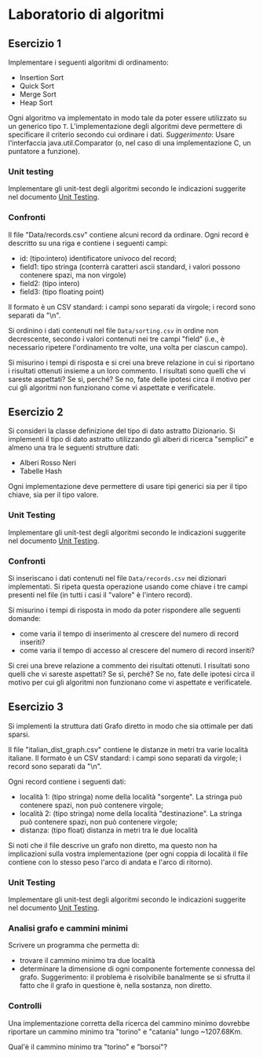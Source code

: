 # Laboratorio di algoritmi

## Esercizio 1

Implementare i seguenti algoritmi di ordinamento:

- Insertion Sort
- Quick Sort
- Merge Sort
- Heap Sort

Ogni algoritmo va implementato in modo tale da poter essere utilizzato su
un generico tipo ```T```. L'implementazione degli algoritmi deve permettere di
specificare il criterio secondo cui ordinare i dati. *Suggerimento*: Usare
l'interfaccia java.util.Comparator (o, nel caso di una implementazione C,
un puntatore a funzione).

### Unit testing

Implementare gli unit-test degli algoritmi secondo le indicazioni
suggerite nel documento [Unit Testing](http://fixme.com).

### Confronti

Il file "Data/records.csv" contiene alcuni record da ordinare. Ogni record è
descritto su una riga e contiene i seguenti campi:

- id: (tipo:intero) identificatore univoco del record;
- field1: tipo stringa (conterrà caratteri ascii standard, i valori possono contenere
  spazi, ma non virgole)
- field2: (tipo intero)
- field3: (tipo floating point)

Il formato è un CSV standard: i campi sono separati da virgole; i record sono
separati da "\n".

Si ordinino i dati contenuti nel file `Data/sorting.csv` in ordine non decrescente,
secondo i valori contenuti nei tre campi "field" (i.e., è necessario ripetere
l'ordinamento tre volte, una volta per ciascun campo).

Si misurino i tempi di risposta e si crei una breve relazione in cui si riportano
i risultati ottenuti insieme a un loro commento. I risultati sono quelli
che vi sareste aspettati? Se sì, perché? Se no, fate delle ipotesi circa il
motivo per cui gli algoritmi non funzionano come vi aspettate e verificatele.


## Esercizio 2

Si consideri la classe definizione del tipo di dato astratto Dizionario. Si
implementi il tipo di dato astratto utilizzando gli alberi di ricerca "semplici"
e almeno una tra le seguenti strutture dati:

- Alberi Rosso Neri
- Tabelle Hash

Ogni implementazione deve permettere di usare tipi generici sia per il tipo chiave,
sia per il tipo valore.

### Unit Testing

Implementare gli unit-test degli algoritmi secondo le indicazioni
suggerite nel documento [Unit Testing](http://fixme.com).

### Confronti

Si inseriscano i dati contenuti nel file `Data/records.csv` nei dizionari
implementati. Si ripeta questa operazione usando come chiave i tre campi presenti
nel file (in tutti i casi il "valore" è l'intero record).

Si misurino i tempi di risposta in modo da poter rispondere alle seguenti domande:

  - come varia il tempo di inserimento al crescere del numero di record inseriti?
  - come varia il tempo di accesso al crescere del numero di record inseriti?

Si crei una breve relazione a commento dei risultati ottenuti. I risultati sono
quelli che vi sareste aspettati? Se sì, perché? Se no, fate delle ipotesi circa il
motivo per cui gli algoritmi non funzionano come vi aspettate e verificatele.


## Esercizio 3

Si implementi la struttura dati Grafo diretto in modo che sia ottimale per dati
sparsi.

Il file "italian_dist_graph.csv" contiene le distanze in metri tra varie località
italiane. Il formato è un CSV standard: i campi sono separati da virgole;
i record sono separati da "\n".

Ogni record contiene i seguenti dati:

- località 1: (tipo stringa) nome della località "sorgente". La stringa può
  contenere spazi, non può contenere virgole;
- località 2: (tipo stringa) nome della località "destinazione". La stringa può
  contenere spazi, non può contenere virgole;
- distanza: (tipo float) distanza in metri tra le due località

Si noti che il file descrive un grafo non diretto, ma questo non ha implicazioni
sulla vostra implementazione (per ogni coppia di località il file contiene con lo
stesso peso l'arco di andata e l'arco di ritorno).

### Unit Testing

Implementare gli unit-test degli algoritmi secondo le indicazioni
suggerite nel documento [Unit Testing](http://fixme.com).

### Analisi grafo e cammini minimi

Scrivere un programma che permetta di:

- trovare il cammino minimo tra due località
- determinare la dimensione di ogni componente fortemente connessa del grafo.
  Suggerimento: il problema è risolvibile banalmente se si sfrutta il fatto che
  il grafo in questione è, nella sostanza, non diretto.

### Controlli

Una implementazione corretta della ricerca del cammino minimo dovrebbe riportare
un cammino minimo tra "torino" e "catania" lungo ~1207.68Km.

Qual'è il cammino minimo tra "torino" e "borsoi"?
